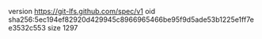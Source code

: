 version https://git-lfs.github.com/spec/v1
oid sha256:5ec194ef82920d429945c8966965466be95f9d5ade53b1225e1ff7ee3532c553
size 1297
